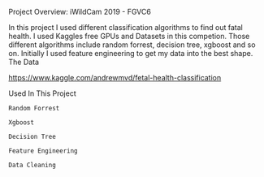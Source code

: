 Project Overview: iWildCam 2019 - FGVC6

In this project I used different classification algorithms to find out fatal health. I used Kaggles free GPUs and Datasets in this competion. Those different algorithms include random forrest, decision tree, xgboost and so on. Initially I used feature engineering to get my data into the best shape.
The Data

https://www.kaggle.com/andrewmvd/fetal-health-classification



Used In This Project

    Random Forrest

    Xgboost

    Decision Tree

    Feature Engineering

    Data Cleaning

